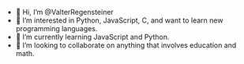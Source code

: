 - 👋 Hi, I’m @ValterRegensteiner
- 👀 I’m interested in Python, JavaScript, C, and want to learn new programming languages.
- 🌱 I’m currently learning JavaScript and Python.
- 💞️ I’m looking to collaborate on anything that involves education and math.

<!---
ValterRegensteiner/ValterRegensteiner is a ✨ special ✨ repository because its `README.md` (this file) appears on your GitHub profile.
You can click the Preview link to take a look at your changes.
--->

